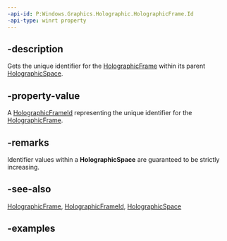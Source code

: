 ```yaml
---
-api-id: P:Windows.Graphics.Holographic.HolographicFrame.Id
-api-type: winrt property
---
```


## -description

Gets the unique identifier for the [HolographicFrame](holographicframe.md) within its parent [HolographicSpace](holographicspace.md).

## -property-value

A [HolographicFrameId](holographicframeid.md) representing the unique identifier for the [HolographicFrame](holographicframe.md).

## -remarks

Identifier values within a **HolographicSpace** are guaranteed to be strictly increasing.


## -see-also

[HolographicFrame](holographicframe.md), [HolographicFrameId](holographicframeid.md), [HolographicSpace](holographicspace.md)

## -examples

